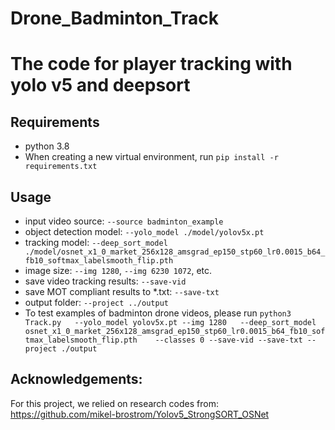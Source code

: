 # Drone_Badminton_Track

# The code for player tracking with yolo v5 and deepsort

## Requirements
- python 3.8
- When creating a new virtual environment, run `pip install -r requirements.txt`

## Usage

- input video source: `--source badminton_example`
- object detection model: `--yolo_model ./model/yolov5x.pt`
- tracking model: `--deep_sort_model ./model/osnet_x1_0_market_256x128_amsgrad_ep150_stp60_lr0.0015_b64_fb10_softmax_labelsmooth_flip.pth` 
- image size: `--img 1280`, `--img 6230 1072`, etc. 
- save video tracking results: `--save-vid`
- save MOT compliant results to *.txt: `--save-txt`
- output folder: `--project ../output`
- To test examples of badminton drone videos, please run  `python3 Track.py   --yolo_model yolov5x.pt --img 1280   --deep_sort_model osnet_x1_0_market_256x128_amsgrad_ep150_stp60_lr0.0015_b64_fb10_softmax_labelsmooth_flip.pth    --classes 0 --save-vid --save-txt --project ./output`



## Acknowledgements:
For this project, we relied on research codes from: https://github.com/mikel-brostrom/Yolov5_StrongSORT_OSNet
